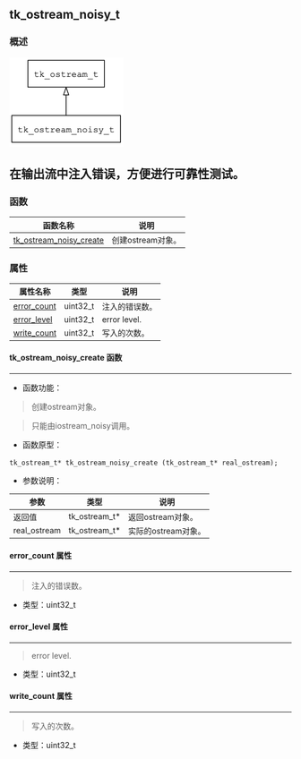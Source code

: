 ## tk\_ostream\_noisy\_t
### 概述
![image](images/tk_ostream_noisy_t_0.png)

在输出流中注入错误，方便进行可靠性测试。
----------------------------------
### 函数
<p id="tk_ostream_noisy_t_methods">

| 函数名称 | 说明 | 
| -------- | ------------ | 
| <a href="#tk_ostream_noisy_t_tk_ostream_noisy_create">tk\_ostream\_noisy\_create</a> | 创建ostream对象。 |
### 属性
<p id="tk_ostream_noisy_t_properties">

| 属性名称 | 类型 | 说明 | 
| -------- | ----- | ------------ | 
| <a href="#tk_ostream_noisy_t_error_count">error\_count</a> | uint32\_t | 注入的错误数。 |
| <a href="#tk_ostream_noisy_t_error_level">error\_level</a> | uint32\_t | error level. |
| <a href="#tk_ostream_noisy_t_write_count">write\_count</a> | uint32\_t | 写入的次数。 |
#### tk\_ostream\_noisy\_create 函数
-----------------------

* 函数功能：

> <p id="tk_ostream_noisy_t_tk_ostream_noisy_create">创建ostream对象。

> 只能由iostream_noisy调用。

* 函数原型：

```
tk_ostream_t* tk_ostream_noisy_create (tk_ostream_t* real_ostream);
```

* 参数说明：

| 参数 | 类型 | 说明 |
| -------- | ----- | --------- |
| 返回值 | tk\_ostream\_t* | 返回ostream对象。 |
| real\_ostream | tk\_ostream\_t* | 实际的ostream对象。 |
#### error\_count 属性
-----------------------
> <p id="tk_ostream_noisy_t_error_count">注入的错误数。

* 类型：uint32\_t

#### error\_level 属性
-----------------------
> <p id="tk_ostream_noisy_t_error_level">error level.

* 类型：uint32\_t

#### write\_count 属性
-----------------------
> <p id="tk_ostream_noisy_t_write_count">写入的次数。

* 类型：uint32\_t

